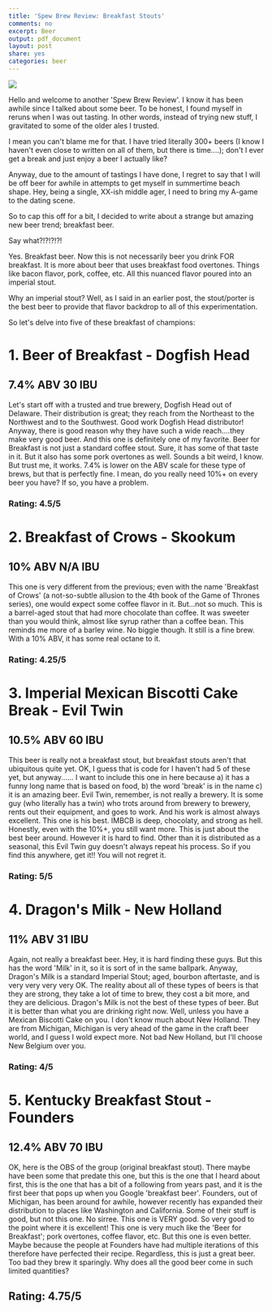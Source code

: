 ```yaml
---
title: 'Spew Brew Review: Breakfast Stouts'
comments: no
excerpt: Beer
output: pdf_document
layout: post
share: yes
categories: beer
---
```


![](https://cdn.shopify.com/s/files/1/0030/3802/products/2016-03-25_12-48-30.png?v=1464412046)








Hello and welcome to another 'Spew Brew Review'. I know it has been awhile since I talked about some beer. To be honest, I found myself in reruns when I was out tasting. In other words, instead of trying new stuff, I gravitated to some of the older ales I trusted. 

I mean you can't blame me for that. I have tried literally 300+ beers (I know I haven't even close to written on all of them, but there is time....); don't I ever get a break and just enjoy a beer I actually like?


Anyway, due to the amount of tastings I have done, I regret to say that I will be off beer for awhile in attempts to get myself in summertime beach shape. Hey, being a single, XX-ish middle ager, I need to bring my A-game to the dating scene. 


So to cap this off for a bit, I decided to write about a strange but amazing new beer trend; breakfast beer.

Say what?!?!?!?!

Yes. Breakfast beer. Now this is not necessarily beer you drink FOR breakfast. It is more about beer that uses breakfast food overtones. Things like bacon flavor, pork, coffee, etc. All this nuanced flavor poured into an imperial stout.

Why an imperial stout? Well, as I said in an earlier post, the stout/porter is the best beer to provide that flavor backdrop to all of this experimentation. 


So let's delve into five of these breakfast of champions:





# 1. Beer of Breakfast - Dogfish Head

## 7.4% ABV 30 IBU

Let's start off with a trusted and true brewery, Dogfish Head out of Delaware. Their distribution is great; they reach from the Northeast to the Northwest and to the Southwest. Good work Dogfish Head distributor! Anyway, there is good reason why they have such a wide reach....they make very good beer. And this one is definitely one of my favorite. Beer for Breakfast is not just a standard coffee stout. Sure, it has some of that taste in it. But it also has some pork overtones as well. Sounds a bit weird, I know. But trust me, it works. 7.4% is lower on the ABV scale for these type of brews, but that is perfectly fine. I mean, do you really need 10%+ on every beer you have? If so, you have a problem.

### Rating: 4.5/5





# 2. Breakfast of Crows - Skookum

## 10% ABV N/A IBU

This one is very different from the previous; even with the name 'Breakfast of Crows' (a not-so-subtle allusion to the 4th book of the Game of Thrones series), one would expect some coffee flavor in it. But...not so much. This is a barrel-aged stout that had more chocolate than coffee. It was sweeter than you would think, almost like syrup rather than a coffee bean. This reminds me more of a barley wine. No biggie though. It still is a fine brew. With a 10% ABV, it has some real octane to it. 


### Rating: 4.25/5






# 3. Imperial Mexican Biscotti Cake Break - Evil Twin

## 10.5% ABV  60 IBU

This beer is really not a breakfast stout, but breakfast stouts aren't that ubiquitous quite yet. OK, I guess that is code for I haven't had 5 of these yet, but anyway...... I want to include this one in here because a) it has a funny long name that is based on food, b) the word 'break' is in the name c) it is an amazing beer. Evil Twin, remember, is not really a brewery. It is some guy (who literally has a twin) who trots around from brewery to brewery, rents out their equipment, and goes to work. And his work is almost always excellent. This one is his best. IMBCB is deep, chocolaty, and strong as hell. Honestly, even with the 10%+, you still want more. This is just about the best beer around. However it is hard to find. Other than it is distributed as a seasonal, this Evil Twin guy doesn't always repeat his process. So if you find this anywhere, get it!! You will not regret it.

### Rating: 5/5





# 4. Dragon's Milk - New Holland

## 11% ABV 31 IBU

Again, not really a breakfast beer. Hey, it is hard finding these guys. But this has the word 'Milk' in it, so it is sort of in the same ballpark. Anyway, Dragon's Milk is a standard Imperial Stout; aged, bourbon aftertaste, and is very very very very OK. The reality about all of these types of beers is that they are strong, they take a lot of time to brew, they cost a bit more, and they are delicious. Dragon's Milk is not the best of these types of beer. But it is better than what you are drinking right now. Well, unless you have a Mexican Biscotti Cake on you. I don't know much about New Holland. They are from Michigan, Michigan is very ahead of the game in the craft beer world, and I guess I wold expect more. Not bad New Holland, but I'll choose New Belgium over you.



### Rating: 4/5



# 5. Kentucky Breakfast Stout - Founders

## 12.4% ABV 70 IBU

OK, here is the OBS of the group (original breakfast stout). There maybe have been some that predate this one, but this is the one that I heard about first, this is the one that has a bit of a following from years past, and it is the first beer that pops up when you Google 'breakfast beer'. Founders, out of Michigan, has been around for awhile, however recently has expanded their distribution to places like Washington and California. Some of their stuff is good, but not this one. No sirree. This one is VERY good. So very good to the point where it is excellent! This one is very much like the 'Beer for Breakfast'; pork overtones, coffee flavor, etc. But this one is even better. Maybe because the people at Founders have had multiple iterations of this therefore have perfected their recipe. Regardless, this is just a great beer. Too bad they brew it sparingly. Why does all the good beer come in such limited quantities? 





## Rating: 4.75/5

